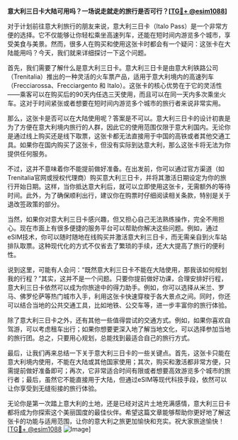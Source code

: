 **意大利三日卡大陆可用吗？一场说走就走的旅行是否可行？[[TG💪+ @esim1088](https://t.me/s/esim1088)]**

对于计划前往意大利旅行的朋友来说，意大利三日卡（Italo Pass）是一个非常方便的选择。它不仅能够让你轻松乘坐高速列车，还能在短时间内游览多个城市，享受美食与美景。然而，很多人在购买和使用这张卡时都会有一个疑问：这张卡在大陆能用吗？今天，我们就来详细探讨一下这个问题。

首先，我们需要了解什么是意大利三日卡。意大利三日卡是由意大利铁路公司（Trenitalia）推出的一种灵活的火车票产品，适用于意大利境内的高速列车（Frecciarossa、Frecciargento 和 Italo）。这张卡的核心优势在于它的灵活性——乘客可以在购买后的90天内任选三天使用，而且可以在同一天内多次乘坐火车。这对于时间紧张或者想要在短时间内游览多个城市的旅行者来说非常实用。

那么，这张卡是否可以在大陆使用呢？答案是不可以。意大利三日卡的设计初衷是为了方便在意大利境内旅行的人群，因此它的使用范围仅限于意大利国内。无论你是通过线上购买还是线下取票，这张卡都无法直接用于中国的高铁或者其他交通工具。如果你在国内购买了这张卡，但没有实际到达意大利，那么这张卡将无法为你提供任何服务。

不过，这并不意味着你不能提前做好准备。在出发前，你可以通过官方渠道（如Trenitalia官网或授权代理商）购买意大利三日卡，并将其激活日期设定为你的旅行开始日期。这样，当你抵达意大利后，就可以立即使用这张卡，无需额外的等待时间。此外，为了确保顺利出行，建议你在购票时仔细阅读相关条款，特别是关于退改签政策的部分。

当然，如果你对意大利三日卡感兴趣，但又担心自己无法熟练操作，完全不用担心。现在市面上有很多便捷的服务平台可以帮助你解决这些问题。例如，通过eSIM技术，你可以随时随地在线购买并激活意大利三日卡，而无需亲自到火车站排队取票。这种现代化的方式不仅省去了繁琐的手续，还大大提高了旅行的便利性。

说到这里，可能有人会问：“既然意大利三日卡不能在大陆使用，那我该如何规划我的行程？”其实，这并不是一个问题。只要你提前做好功课，合理安排好行程，意大利三日卡依然可以成为你旅途中的得力助手。例如，你可以选择从米兰、罗马、佛罗伦萨等热门城市入手，利用这张卡快速穿梭于各大景点之间。同时，你还可以结合当地的公共交通工具，比如地铁、公交车等，进一步丰富你的旅行体验。

除了意大利三日卡之外，还有其他一些值得尝试的交通方式。例如，如果你喜欢自驾游，可以考虑租车出行；如果你想要更深入地了解当地文化，可以选择参加当地的旅行团。总之，只要用心规划，总能找到最适合自己的旅行方式。

最后，让我们再来总结一下关于意大利三日卡的一些关键点。首先，这张卡只能在意大利境内使用，不能在大陆或其他国家使用；其次，购买和激活都非常方便，只需提前做好准备即可；再次，它非常适合时间有限或者想要高效游览多个城市的旅行者；最后，虽然它不能直接用于大陆，但通过eSIM等现代科技手段，依然可以让你享受到无缝衔接的旅行体验。

无论你是第一次踏上意大利的土地，还是已经对这片土地充满感情，意大利三日卡都将成为你探索这个美丽国度的最佳伙伴。希望这篇文章能够帮助你更好地了解这张卡的功能与适用范围，让你的意大利之旅更加愉快和充实。祝大家旅途愉快！[[TG💪+ @esim1088](https://t.me/s/esim1088) ![Image](https://i.postimg.cc/4NQfJmqS/Snipaste-2025-05-13-00-14-12.png)]